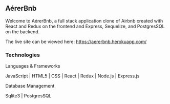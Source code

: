 ## AérerBnb

Welcome to AérerBnb, a full stack application clone of Airbnb created with React and Redux on the frontend and Express, Sequelize, and PostgresSQL on the backend.

The live site can be viewed here: https://aererbnb.herokuapp.com/

### Technologies

Languages & Frameworks

JavaScript
| HTML5
| CSS
| React
| Redux
| Node.js
| Express.js


Database Management

Sqlite3
| PostgresSQL
